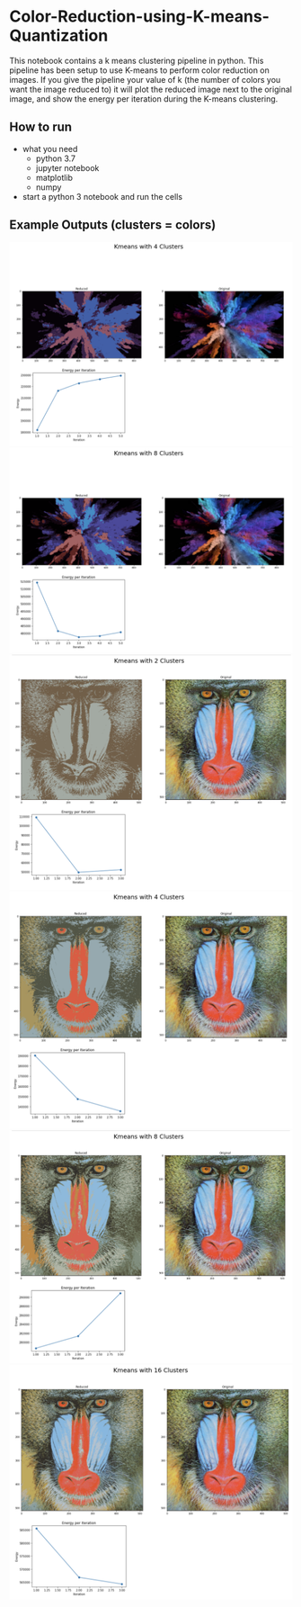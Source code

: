 # Color-Reduction-using-K-means-Quantization

This notebook contains a k means clustering pipeline in python.  This pipeline has been setup to use K-means to perform color reduction on images.  If you give the pipeline your value of k (the number of colors you want the image reduced to) it will plot the reduced image next to the original image, and show the energy per iteration during the K-means clustering.

## How to run
* what you need
  * python 3.7
  * jupyter notebook
  * matplotlib
  * numpy
* start a python 3 notebook and run the cells

## Example Outputs (clusters = colors)

![Example Output](/Output/2.png)
![Example Output](/Output/3.png)
![Example Output](/Output/4.png)
![Example Output](/Output/5.png)
![Example Output](/Output/6.png)
![Example Output](/Output/7.png)
